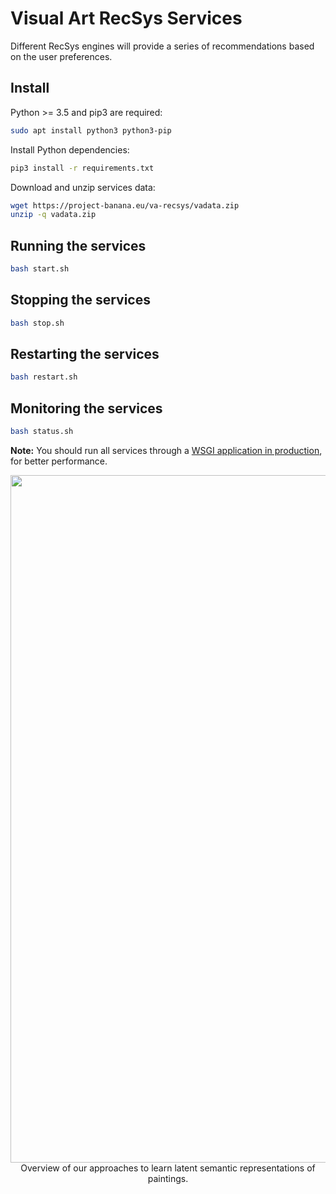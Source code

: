 # Visual Art RecSys Services

Different RecSys engines will provide a series of recommendations based on the user preferences.

## Install

Python >= 3.5 and pip3 are required:
```sh
sudo apt install python3 python3-pip
```

Install Python dependencies:
```sh
pip3 install -r requirements.txt
```

Download and unzip services data:
```sh
wget https://project-banana.eu/va-recsys/vadata.zip
unzip -q vadata.zip
```
## Running the services

```sh
bash start.sh
```

## Stopping the services

```sh
bash stop.sh
```

## Restarting the services

```sh
bash restart.sh
```

## Monitoring the services

```sh
bash status.sh
```


**Note:** You should run all services through a [WSGI application in production](https://flask.palletsprojects.com/en/2.0.x/deploying/fastcgi/), for better performance.

<p align="center"> 
<img width="1100"  src="figs/feature_learning.png"/> Overview of our approaches to learn latent semantic representations of paintings.
</p>
